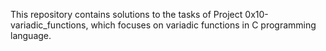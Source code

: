 This repository contains solutions to the tasks of Project 0x10-variadic_functions, which focuses on variadic functions in C programming language.
